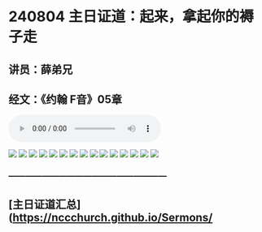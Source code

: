 # 240804 主日证道：起来，拿起你的褥子走
## 讲员：薛弟兄
## 经文：《约翰 F音》05章

<audio controls src="./240804.mp3"></audio>


![](./01.jpg)
![](./02.jpg)
![](./03.jpg)
![](./04.jpg)
![](./05.jpg)
![](./06.jpg)
![](./07.jpg)
![](./08.jpg)
![](./09.jpg)
![](./10.jpg)
![](./11.jpg)
![](./12.jpg)
![](./13.jpg)
![](./14.jpg)
![](./15.jpg)



### ———————————————————

## [主日证道汇总](https://nccchurch.github.io/Sermons/


